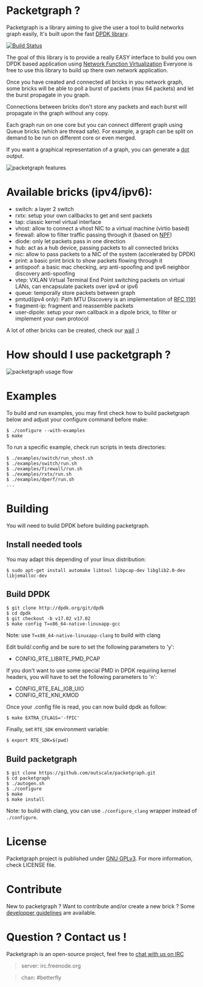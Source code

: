 # Packetgraph ?

Packetgraph is a library aiming to give the user a tool to build networks graph easily, It's built upon the fast [DPDK library](http://dpdk.org/).

[![Build Status](https://travis-ci.org/outscale/packetgraph.svg?branch=master)](https://travis-ci.org/outscale/packetgraph)

The goal of this library is to provide a really EASY interface to
build you own DPDK based application using [Network Function
Virtualization](https://en.wikipedia.org/wiki/Network_function_virtualization)
Everyone is free to use this library to build up there own network application.

Once you have created and connected all bricks in you network graph,
some bricks will be able to poll a burst of packets (max 64 packets)
and let the burst propagate in you graph.

Connections between bricks don't store any packets and each burst will
propagate in the graph without any copy.

Each graph run on one core but you can connect different graph using
Queue bricks (which are thread safe). For example, a graph can be
split on demand to be run on different core or even merged.

If you want a graphical representation of a graph, you can generate a [dot](https://en.wikipedia.org/wiki/DOT_%28graph_description_language%29) output.

![packetgraph features](https://osu.eu-west-2.outscale.com/jerome.jutteau/16d1bc0517de5c95aa076a0584b43af6/packetgraph_features.png "packetgraph features")

# Available bricks (ipv4/ipv6):

- switch: a layer 2 switch
- rxtx: setup your own callbacks to get and sent packets
- tap: classic kernel virtual interface
- vhost: allow to connect a vhost NIC to a virtual machine (virtio based)
- firewall: allow to filter traffic passing through it (based on [NPF](https://github.com/rmind/npf))
- diode: only let packets pass in one direction
- hub: act as a hub device, passing packets to all connected bricks
- nic: allow to pass packets to a NIC of the system (accelerated by DPDK)
- print: a basic print brick to show packets flowing through it
- antispoof: a basic mac checking, arp anti-spoofing and ipv6 neighbor discovery anti-spoofing
- vtep: VXLAN Virtual Terminal End Point switching packets on virtual LANs, can encapsulate packets over ipv4 or ipv6
- queue: temporally store packets between graph
- pmtud(ipv4 only): Path MTU Discovery is an implementation of [RFC 1191](https://tools.ietf.org/html/rfc1191)
- fragment-ip: fragment and reassemble packets
- user-dipole: setup your own callback in a dipole brick, to filter or implement your own protocol

A lot of other bricks can be created, check our [wall](https://github.com/outscale/packetgraph/issues?q=is%3Aopen+is%3Aissue+label%3Awall) ;)

# How should I use packetgraph ?

![packetgraph usage flow](https://osu.eu-west-2.outscale.com/jerome.jutteau/16d1bc0517de5c95aa076a0584b43af6/packetgraph_flow.png "packetgraph usage flow")

# Examples

To build and run examples, you may first check how to build packetgraph below and adjust your configure command before make:
```
$ ./configure --with-examples
$ make
```

To run a specific example, check run scripts in tests directories:
```
$ ./examples/switch/run_vhost.sh
$ ./examples/switch/run.sh
$ ./examples/firewall/run.sh
$ ./examples/rxtx/run.sh
$ ./examples/dperf/run.sh
...
```

# Building

You will need to build DPDK before building packetgraph.

## Install needed tools

You may adapt this depending of your linux distribution:
```
$ sudo apt-get install automake libtool libpcap-dev libglib2.0-dev libjemalloc-dev
```

## Build DPDK

```
$ git clone http://dpdk.org/git/dpdk
$ cd dpdk
$ git checkout -b v17.02 v17.02
$ make config T=x86_64-native-linuxapp-gcc
```

Note: use `T=x86_64-native-linuxapp-clang` to build with clang

Edit build/.config and be sure to set the following parameters to 'y':
- CONFIG_RTE_LIBRTE_PMD_PCAP

If you don't want to use some special PMD in DPDK requiring kernel headers,
you will have to set the following parameters to 'n':
- CONFIG_RTE_EAL_IGB_UIO
- CONFIG_RTE_KNI_KMOD

Once your .config file is read, you can now build dpdk as follow:

```
$ make EXTRA_CFLAGS='-fPIC'
```

Finally, set `RTE_SDK` environment variable:
```
$ export RTE_SDK=$(pwd)
```

## Build packetgraph
```
$ git clone https://github.com/outscale/packetgraph.git
$ cd packetgraph
$ ./autogen.sh
$ ./configure
$ make
$ make install
```

Note: to build with clang, you can use `./configure_clang` wrapper instead of `./configure`.

# License

Packetgraph project is published under [GNU GPLv3](http://www.gnu.org/licenses/quick-guide-gplv3.en.html).
For more information, check LICENSE file.

# Contribute

New to packetgraph ? Want to contribute and/or create a new brick ? Some
[developper guidelines](https://github.com/outscale/packetgraph/blob/master/doc/contrib.md/) are available.

# Question ? Contact us !

Packetgraph is an open-source project, feel free to [chat with us on IRC](https://webchat.freenode.net/?channels=betterfly&nick=packetgraph_user)

> server: irc.freenode.org

> chan: #betterfly

